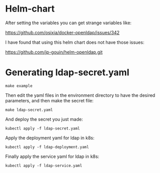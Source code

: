# Helm-chart

After setting the variables you can get strange variables like:

https://github.com/osixia/docker-openldap/issues/342

I have found that using this helm chart does not have those issues:

https://github.com/jp-gouin/helm-openldap.git

# Generating ldap-secret.yaml

`make example`

Then edit the yaml files in the environment directory to have the desired parameters, and then make the secret file:

`make ldap-secret.yaml`

And deploy the secret you just made:

`kubectl apply -f ldap-secret.yaml`

Apply the deployment yaml for ldap in k8s:

`kubectl apply -f ldap-deployment.yaml`

Finally apply the service yaml for ldap in k8s:

`kubectl apply -f ldap-service.yaml`
